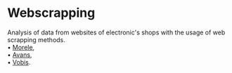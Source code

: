 # Webscrapping
Analysis of data from websites of electronic's shops with the usage of web scrapping methods.<br/>
•	[Morele](https://www.morele.net/),<br/>
•	[Avans](https://www.avans.pl/),<br/>
•	[Vobis](https://vobis.pl/).<br/>

